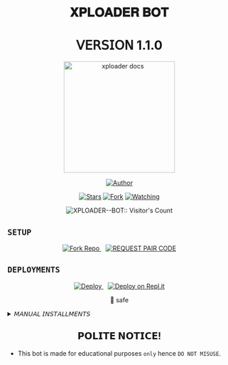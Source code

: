 <h1 align="center"> 𝐗𝐏𝐋𝐎𝐀𝐃𝐄𝐑 𝐁𝐎𝐓 </h1>
<h1 align="center"> 𝖵𝖤𝖱𝖲𝖨𝖮𝖭 1.1.0 </h1>

<p align="center">
  <a href="https://github.com/Dark-Xploit/XPLOADER--BOT">
    <img alt="xploader docs" height="250" src="https://i.ibb.co/DRW8wCV/Xploader4.jpg">
  </a>
</p>
    
   
  
</a>
</p>
<p align="center">
<a href="https://github.com/Dark-Xploit"><img title="Author" src="https://img.shields.io/badge/XPLOADER--BOT-skyblue?style=for-the-badge&logo=telegram"></a>
<p/>
<p align="center">
<a href="https://github.com/Dark-Xploit/XPLOADER--BOT/stargazers/"><img title="Stars" src="https://img.shields.io/github/stars/Dark-Xploit/XPLOADER--BOT?&style=social"></a>
<a href="https://github.com/Dark-Xploit/XPLOADER--BOT/network/members"><img title="Fork" src="https://img.shields.io/github/forks/Dark-Xploit/XPLOADER--BOT?style=social"></a>
<a href="https://github.com/Dark-Xploit/XPLOADER--BOT/watchers"><img title="Watching" src="https://img.shields.io/github/watchers/Dark-Xploit/XPLOADER--BOT?label=Watching&style=social"></a>
</p>
<p align="center"><img src="https://profile-counter.glitch.me/{Dark-Xploit}/count.svg" alt="XPLOADER--BOT:: Visitor's Count" /></p>


## `SETUP`

<p align="center">
  <a href='https://github.com/Dark-Xploit/XPLOADER--BOT/fork' target="_blank" style="margin-right: 10px;">
    <img alt='Fork Repo' src='https://img.shields.io/badge/Fork Repo-100000?style=for-the-badge&logo=scan&logoColor=white&labelColor=orange&color=darkgreen'/>
  </a>
  <a href='https://xploaderbots.vercel.app/' target="_blank">
    <img alt='REQUEST PAIR CODE' src='https://img.shields.io/badge/Pair_code-100000?style=for-the-badge&logo=scan&logoColor=white&labelColor=darkorange&color=darkorange'/>
  </a>
</p>


## `DEPLOYMENTS`

  <p align="center">
  <a href="https://xploaderbots.vercel.app/deploy" target="_blank" style="margin-right: 10px;">
    <img alt="Deploy" src="https://www.herokucdn.com/deploy/button.svg"/>
  </a>
  <a href="https://repl.it/github/Dark-Xploit/XPLOADER--BOT" target="_blank">
    <img alt="Deploy on Repl.it" src="https://repl.it/badge/github/quiec/whatsAlfa"/>
  </a>
</p>
<p align="center">
  💯 safe
</p>

<details>
<summary>𝘔𝘈𝘕𝘜𝘈𝘓 𝘐𝘕𝘚𝘛𝘈𝘓𝘓𝘔𝘌𝘕𝘛𝘚</summary>
  
## `REQUIREMENTS`
* [Node.js](https://nodejs.org/en/)
* [Git](https://git-scm.com/downloads)
* [FFmpeg](https://github.com/BtbN/FFmpeg-Builds/releases/download/autobuild-2020-12-08-13-03/ffmpeg-n4.3.1-26-gca55240b8c-win64-gpl-4.3.zip)
* [Libwebp](https://developers.google.com/speed/webp/download)
* Any text editor
  
## `CLONE REPO & INSTALLATION DEPENDENCIES`
```bash
git clone https://github.com/<your gitHub Username>/XPLOADER--BOT.git
cd XPLOADER--BOT
npm start
```

## `FOR SSH/UBUNTU/LINUX`
```bash
sudo apt-get update
sudo apt-get upgrade -y
sudo apt-get install -y bash
sudo apt-get install -y libwebp
sudo apt-get install -y git
sudo apt-get install -y nodejs
sudo apt-get install -y ffmpeg
sudo apt-get install -y wget
sudo apt-get install -y imagemagick
git clone https://github.com/<your-gitHub-Username>/XPLOADER--BOT
cd XPLOADER--BOT
npm install
npm start
```

## `FOR TERMUX`
```bash
apt update -y && apt upgrade -y && pkg update -y && pkg upgrade -y && pkg install bash -y && pkg install libwebp -y && pkg install git -y && pkg install nodejs -y && pkg install ffmpeg -y && pkg install wget -y && pkg install imagemagick -y && pkg install yarn && termux-setup-storage
cd /sdcard
cd bot folder name
yarn install
npm start
```

## `FOR 24/7 ACTIVATION PM2 (TERMUX)`
```bash
npm i -g pm2 && pm2 start index.js && pm2 save && pm2 logs
```

## `FOR 24/7 ACTIVATION RE-EXECUTION PM2 (TERMUX)`
```bash
npm i -g pm2 && pm2 start index.js -f && pm2 save && pm2 logs
```
</details>

##
<h2 align="center">  𝗣𝗢𝗟𝗜𝗧𝗘 𝗡𝗢𝗧𝗜𝗖𝗘!
</h2>

- This bot is made for educational purposes `only` hence `DO NOT MISUSE`.
